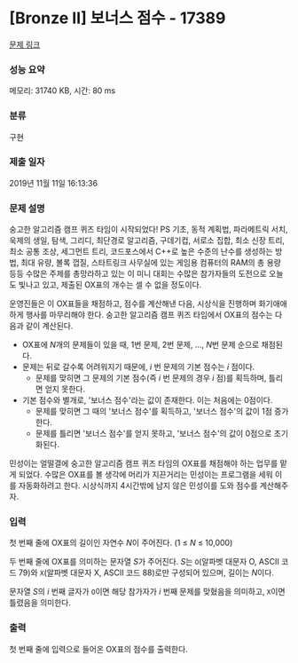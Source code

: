 # [Bronze II] 보너스 점수 - 17389 

[문제 링크](https://www.acmicpc.net/problem/17389) 

### 성능 요약

메모리: 31740 KB, 시간: 80 ms

### 분류

구현

### 제출 일자

2019년 11월 11일 16:13:36

### 문제 설명

<p>숭고한 알고리즘 캠프 퀴즈 타임이 시작되었다! PS 기초, 동적 계획법, 파라메트릭 서치, 욱제의 생일, 탐색, 그리디, 최단경로 알고리즘, 구데기컵, 서로소 집합, 최소 신장 트리, 최소 공통 조상, 세그먼트 트리, 코드포스에서 C++로 높은 수준의 난수를 생성하는 방법, 최대 유량, 볼록 껍질, 스타트링크 사무실에 있는 게임용 컴퓨터의 RAM의 총 용량 등등 수많은 주제를 총망라하고 있는 이 미니 대회는 수많은 참가자들의 도전으로 오늘도 빛나고 있고, 제출된 OX표의 개수는 셀 수 없을 정도이다.</p>

<p>운영진들은 이 OX표들을 채점하고, 점수를 계산해낸 다음, 시상식을 진행하며 화기애애하게 행사를 마무리해야 한다. 숭고한 알고리즘 캠프 퀴즈 타임에서 OX표의 점수는 다음과 같이 계산된다.</p>

<ul>
	<li>OX표에 <em>N</em>개의 문제들이 있을 때, 1번 문제, 2번 문제, ..., <em>N</em>번 문제 순으로 채점된다.</li>
	<li>문제는 뒤로 갈수록 어려워지기 때문에, <em>i</em> 번 문제의 기본 점수는 <em>i</em> 점이다.
	<ul>
		<li>문제를 맞히면 그 문제의 기본 점수(즉 <em>i </em>번 문제의 경우 <em>i</em> 점)를 획득하며, 틀리면 얻지 못한다.</li>
	</ul>
	</li>
	<li>기본 점수와 별개로, '보너스 점수'라는 값이 존재한다. 이는 처음에는 0점이다.
	<ul>
		<li>문제를 맞히면 그 때의 '보너스 점수'를 획득하고, '보너스 점수'의 값이 1점 증가한다.</li>
		<li>문제를 틀리면 '보너스 점수'를 얻지 못하고, '보너스 점수'의 값이 0점으로 초기화된다.</li>
	</ul>
	</li>
</ul>

<p>민성이는 얼떨결에 숭고한 알고리즘 캠프 퀴즈 타임의 OX표를 채점해야 하는 업무를 맡게 되었다. 수많은 OX표를 볼 생각에 머리가 지끈거리는 민성이는 프로그램을 세워 이를 자동화하려고 한다. 시상식까지 4시간밖에 남지 않은 민성이를 도와 점수를 계산해주자.</p>

### 입력 

 <p>첫 번째 줄에 OX표의 길이인 자연수 <em>N</em>이 주어진다. (1 ≤ <em>N</em> ≤ 10,000)</p>

<p>두 번째 줄에 OX표를 의미하는 문자열 <em>S</em>가 주어진다. <em>S</em>는 <code>O</code>(알파벳 대문자 O, ASCII 코드 79)와 <code>X</code>(알파벳 대문자 X, ASCII 코드 88)로만 구성되어 있으며, 길이는 <em>N</em>이다.</p>

<p>문자열 <em>S</em>의 <em>i</em> 번째 글자가 <code>O</code>이면 해당 참가자가 <em>i</em> 번째 문제를 맞혔음을 의미하고, <code>X</code>이면 틀렸음을 의미한다.</p>

### 출력 

 <p>첫 번째 줄에 입력으로 들어온 OX표의 점수를 출력한다.</p>

